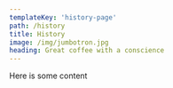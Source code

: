 ```yaml
---
templateKey: 'history-page'
path: /history
title: History
image: /img/jumbotron.jpg
heading: Great coffee with a conscience
---
```


Here is some content
